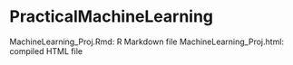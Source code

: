 # PracticalMachineLearning

MachineLearning_Proj.Rmd: R Markdown file
MachineLearning_Proj.html: compiled HTML file